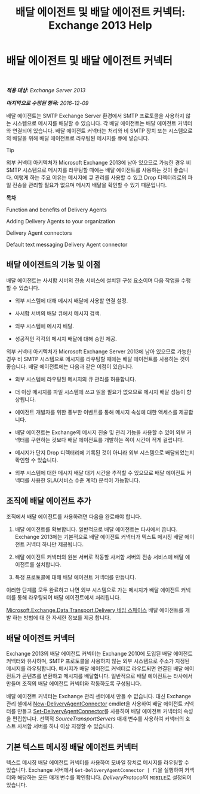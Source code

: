 ﻿---
title: '배달 에이전트 및 배달 에이전트 커넥터: Exchange 2013 Help'
TOCTitle: 배달 에이전트 및 배달 에이전트 커넥터
ms:assetid: 38c942ee-b59d-47ec-87eb-bebad441ada5
ms:mtpsurl: https://technet.microsoft.com/ko-kr/library/Dd638118(v=EXCHG.150)
ms:contentKeyID: 50482883
ms.date: 05/22/2018
mtps_version: v=EXCHG.150
ms.translationtype: MT
---

# 배달 에이전트 및 배달 에이전트 커넥터

 

_**적용 대상:** Exchange Server 2013_

_**마지막으로 수정된 항목:** 2016-12-09_

배달 에이전트는 SMTP Exchange Server 환경에서 SMTP 프로토콜을 사용하지 않는 시스템으로 메시지를 배달할 수 있습니다. 각 배달 에이전트는 배달 에이전트 커넥터와 연결되어 있습니다. 배달 에이전트 커넥터는 처리와 비 SMTP 장치 또는 시스템으로의 배달을 위해 배달 에이전트로 라우팅된 메시지를 큐에 넣습니다.


> [!TIP]
> 외부 커넥터 아키텍처가 Microsoft Exchange 2013에 남아 있으므로 가능한 경우 비 SMTP 시스템으로 메시지를 라우팅할 때에는 배달 에이전트를 사용하는 것이 좋습니다. 이렇게 하는 주요 이유는 메시지에 큐 관리를 사용할 수 있고 Drop 디렉터리로의 파일 전송을 관리할 필요가 없으며 메시지 배달을 확인할 수 있기 때문입니다.



**목차**

Function and benefits of Delivery Agents

Adding Delivery Agents to your organization

Delivery Agent connectors

Default text messaging Delivery Agent connector

## 배달 에이전트의 기능 및 이점

배달 에이전트는 사서함 서버의 전송 서비스에 설치된 구성 요소이며 다음 작업을 수행할 수 있습니다.

  - 외부 시스템에 대해 메시지 배달에 사용할 연결 설정.

  - 사서함 서버의 배달 큐에서 메시지 검색.

  - 외부 시스템에 메시지 배달.

  - 성공적인 각각의 메시지 배달에 대해 승인 제공.

외부 커넥터 아키텍처가 Microsoft Exchange Server 2013에 남아 있으므로 가능한 경우 비 SMTP 시스템으로 메시지를 라우팅할 때에는 배달 에이전트를 사용하는 것이 좋습니다. 배달 에이전트에는 다음과 같은 이점이 있습니다.

  - 외부 시스템에 라우팅된 메시지의 큐 관리를 허용합니다.

  - 더 이상 메시지를 파일 시스템에 쓰고 읽을 필요가 없으므로 메시지 배달 성능이 향상됩니다.

  - 에이전트 개발자를 위한 풍부한 이벤트를 통해 메시지 속성에 대한 액세스를 제공합니다.

  - 배달 에이전트는 Exchange의 메시지 진술 및 관리 기능을 사용할 수 있어 외부 커넥터를 구현하는 것보다 배달 에이전트를 개발하는 쪽이 시간이 적게 걸립니다.

  - 메시지가 단지 Drop 디렉터리에 기록된 것이 아니라 외부 시스템으로 배달되었는지 확인할 수 있습니다.

  - 외부 시스템에 대한 메시지 배달 대기 시간을 추적할 수 있으므로 배달 에이전트 커넥터를 사용한 SLA(서비스 수준 계약) 분석이 가능합니다.

## 조직에 배달 에이전트 추가

조직에서 배달 에이전트를 사용하려면 다음을 완료해야 합니다.

1.  배달 에이전트를 확보합니다. 일반적으로 배달 에이전트는 타사에서 씁니다. Exchange 2013에는 기본적으로 배달 에이전트 커넥터가 텍스트 메시징 배달 에이전트 커넥터 하나만 제공됩니다.

2.  배달 에이전트 커넥터의 원본 서버로 작동할 사서함 서버의 전송 서비스에 배달 에이전트를 설치합니다.

3.  특정 프로토콜에 대해 배달 에이전트 커넥터를 만듭니다.

이러한 단계를 모두 완료하고 나면 외부 시스템으로 가는 메시지가 배달 에이전트 커넥터를 통해 라우팅되어 배달 에이전트에서 처리됩니다.

[Microsoft.Exchange.Data.Transport.Delivery 네임 스페이스](https://go.microsoft.com/fwlink/?linkid=262690) 배달 에이전트를 개발 하는 방법에 대 한 자세한 정보를 제공 합니다.

## 배달 에이전트 커넥터

Exchange 2013의 배달 에이전트 커넥터는 Exchange 2010에 도입된 배달 에이전트 커넥터와 유사하며, SMTP 프로토콜을 사용하지 않는 외부 시스템으로 주소가 지정된 메시지를 라우팅합니다. 메시지가 배달 에이전트 커넥터로 라우트되면 연결된 배달 에이전트가 콘텐츠를 변환하고 메시지를 배달합니다. 일반적으로 배달 에이전트는 타사에서 만들며 조직의 배달 에이전트 커넥터와 작동하도록 구성됩니다.

배달 에이전트 커넥터는 Exchange 관리 센터에서 만들 수 없습니다. 대신 Exchange 관리 셸에서 [New-DeliveryAgentConnector](https://technet.microsoft.com/ko-kr/library/dd351063\(v=exchg.150\)) cmdlet을 사용하여 배달 에이전트 커넥터를 만들고 [Set-DeliveryAgentConnector](https://technet.microsoft.com/ko-kr/library/dd351159\(v=exchg.150\))를 사용하여 배달 에이전트 커넥터의 속성을 편집합니다. 선택적 *SourceTransportServers* 매개 변수를 사용하여 커넥터의 호스트 사서함 서버를 하나 이상 지정할 수 있습니다.

## 기본 텍스트 메시징 배달 에이전트 커넥터

텍스트 메시징 배달 에이전트 커넥터를 사용하여 모바일 장치로 메시지를 라우팅할 수 있습니다. Exchange 서버에서 `Get-DeliveryAgentConnector | fl`을 실행하여 커넥터와 해당하는 모든 매개 변수를 확인합니다. *DeliveryProtocol*이 `MOBILE`로 설정되어 있습니다.

